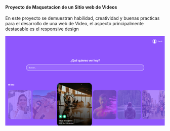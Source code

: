 #### Proyecto de Maquetacion de un Sitio web de Videos ####

En este proyecto se demuestran habilidad, creatividad y buenas practicas para el desarrollo de una web de Video, el aspecto principalmente destacable es el responsive design

![Image Text](https://github.com/SquareMark/maquetacion-principal/blob/master/image.png?raw=true)
